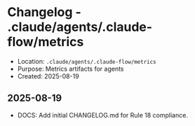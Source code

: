 # Changelog - .claude/agents/.claude-flow/metrics

- Location: `.claude/agents/.claude-flow/metrics`
- Purpose: Metrics artifacts for agents
- Created: 2025-08-19

## 2025-08-19
- DOCS: Add initial CHANGELOG.md for Rule 18 compliance.

